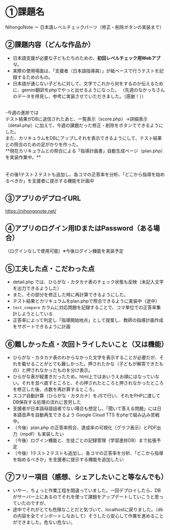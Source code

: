 # ①課題名  
NihongoNote ー 日本語レベルチェックパーツ（修正・削除ボタンの実装まで）

## ②課題内容（どんな作品か）  
- 日本語支援が必要な子どもたちのための、**初回レベルチェック用Webアプリ**。  
- 実際の使用場面は、「支援者（日本語指導員）」が紙ベースで行うテストを記録するためのもの。  
- 日本語が通じない子どもに対して、文字でこれから何をするのか伝えるために、gemini翻訳をphpでやっと出せるようになった。
（先週のなかっちさんのデータを拝見し、参考に実装させていただきました。（感謝！））
<br>
-今週の進捗では <br>
テスト結果がDBに送信されたあと、一覧表示（score.php）→詳細表示（detail.php）に加えて、今週の課題だった修正・削除をボタンでできるようにした。<br>
また、カリキュラムをDBにアップしそれを表示できるようにして、テスト結果との照合のための足がかりを作った。<br>
**現在カリキュラムとの照合による「指導計画書」自動生成ページ（plan.php）を実装作業中。**<br>
<br>
<br>その後1テスト２テストも追加し、各コマの正答率を分析、「どこから指導を始めるべきか」を支援者に提示する機能を計画中

## ③アプリのデプロイURL  
https://nihongonote.net/

## ④アプリのログイン用IDまたはPassword（ある場合）  
（ログインなしで使用可能）※今後ログイン機能を実装予定

## ⑤工夫した点・こだわった点  
- detail.php では、ひらがな・カタカナ表のチェック状態も反映（未記入文字を出力できるようした）
- また、その部分を修正した時に再計算できるようにした。
- テスト結果とカリキュラムをplan.phpで照合できるように実装中（途中）
- `test_compare` カラムに対応問題を記録することで、コマ単位での正答率集計しようとしている
- 正答率によって判定し「指導開始地点」として提案し、教師の指導計画作成をサポートできるように計画 

## ⑥難しかった点・次回トライしたいこと（又は機能） 
- ひらがな・カタカナ表のわからなかった文字を表示することが必要だが、それを載せることがとても難しかった。押されたかな（子どもが解答できたもの）と押されなかったものを分け表示。
- ひらがな表が縦書きだったため。html上ではあいうえお順にはなっていない。それを並べ直すところと、その押されたところと押されなかったところを修正した後、点数を再計算するところ。
- スコア自動計算（ひらがな・カタカナ）をJSで行い、それをPHPに渡してDB保存する処理の流れに苦労した
- 支援者が日本語母語話者でない場合も想定し、「聞いて答える問題」には日本語音声を自動再生できるよう Google Cloud TTS をphpで組み込み苦戦中。
- （今後）plan.php の正答率照合、達成率の可視化（グラフ表示）とPDF出力（mpdf）も実装したい  
- （今後）ログイン機能と、生徒ごとの記録管理（学習進捗DB）まで拡張予定
- （今後）1テスト２テストも追加し、各コマの正答率を分析、「どこから指導を始めるべきか」を支援者に提示する機能を追加したい
  
## ⑦フリー項目（感想、シェアしたいこと等なんでも）  
- いやー、ちょっと作業工程を間違っていました。一回デプロイしたら、DBがサーバー上にあるのでそれを使って課題をアップデートしていこうと思っていたのですが、
- 途中でそれがとても危険なことだと気づいて、localhostに戻りました。（dbの内容を全てインポートしなおして）そうしたら安心して作業を進めることができました。危ない危ない。
  
